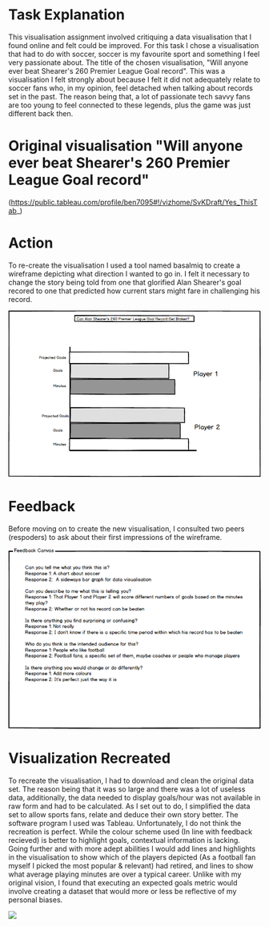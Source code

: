 # Task Explanation
This visualisation assignment involved critiquing a data visualisation that I found online and felt could be improved. For this task I chose a visualisation that had to do with soccer, soccer is my favourite sport and something I feel very passionate about. The title of the chosen visualisation, "Will anyone ever beat Shearer's 260 Premier League Goal record". This was a visualisation I felt strongly about because I felt it did not adequately relate to soccer fans who, in my opinion, feel detached when talking about records set in the past. The reason being that, a lot of passionate tech savvy fans are too young to feel connected to these legends, plus the game was just different back then.

# Original visualisation "Will anyone ever beat Shearer's 260 Premier League Goal record"
(https://public.tableau.com/profile/ben7095#!/vizhome/SvKDraft/Yes_ThisTab_)

# Action
To re-create the visualisation I used a tool named basalmiq to create a wireframe depicting what direction I wanted to go in. I felt it necessary to change the story being told from one that glorified Alan Shearer's goal recored to one that predicted how current stars might fare in challenging his record.

![](Mockupa.jpeg)

# Feedback
Before moving on to create the new visualisation, I consulted two peers (respoders) to ask about their first impressions of the wireframe.

![](Mockupb.jpeg)

# Visualization Recreated
To recreate the visualisation, I had to download and clean the original data set. The reason being that it was so large and there was a lot of useless data, additionally, the data needed to display goals/hour was not available in raw form and had to be calculated. As I set out to do, I simplified the data set to allow sports fans, relate and deduce their own story better. The software program I used was Tableau. Unfortunately, I do not think the recreation is perfect. While the colour scheme used (In line with feedback recieved) is better to highlight goals, contextual information is lacking. Going further and with more adept abilities I would add lines and highlights in the visualisation to show which of the players depicted (As a football fan myself I picked the most popular & relevant) had retired, and lines to show what average playing minutes are over a typical career. Unlike with my original vision, I found that executing an expected goals metric would involve creating a dataset that would more or less be reflective of my personal biases. 
<div class='tableauPlaceholder' id='viz1573618933727' style='position: relative'><noscript><a href='#'><img alt=' ' src='https:&#47;&#47;public.tableau.com&#47;static&#47;images&#47;Wi&#47;WillanyoneeverbeatShearers260goals_15736187073430&#47;Sheet3&#47;1_rss.png' style='border: none' /></a></noscript><object class='tableauViz'  style='display:none;'><param name='host_url' value='https%3A%2F%2Fpublic.tableau.com%2F' /> <param name='embed_code_version' value='3' /> <param name='site_root' value='' /><param name='name' value='WillanyoneeverbeatShearers260goals_15736187073430&#47;Sheet3' /><param name='tabs' value='no' /><param name='toolbar' value='yes' /><param name='static_image' value='https:&#47;&#47;public.tableau.com&#47;static&#47;images&#47;Wi&#47;WillanyoneeverbeatShearers260goals_15736187073430&#47;Sheet3&#47;1.png' /> <param name='animate_transition' value='yes' /><param name='display_static_image' value='yes' /><param name='display_spinner' value='yes' /><param name='display_overlay' value='yes' /><param name='display_count' value='yes' /></object></div>                <script type='text/javascript'>                    var divElement = document.getElementById('viz1573618933727');                    var vizElement = divElement.getElementsByTagName('object')[0];                    vizElement.style.width='100%';vizElement.style.height=(divElement.offsetWidth*0.75)+'px';                    var scriptElement = document.createElement('script');                    scriptElement.src = 'https://public.tableau.com/javascripts/api/viz_v1.js';                    vizElement.parentNode.insertBefore(scriptElement, vizElement);                </script>
